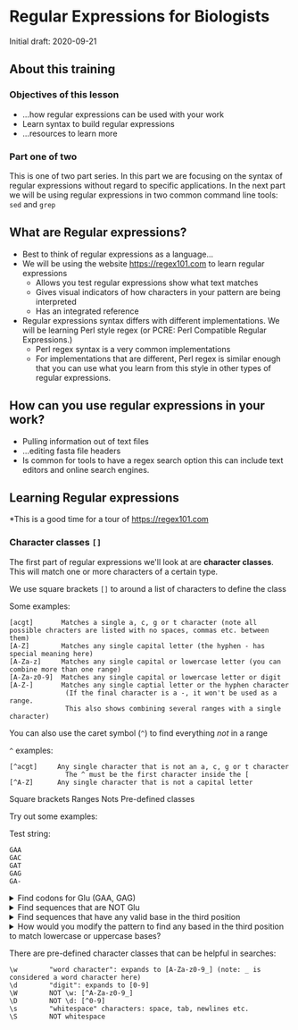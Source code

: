 # Regular Expressions for Biologists

Initial draft: 2020-09-21

## About this training

### Objectives of this lesson

- ...how regular expressions can be used with your work
- Learn syntax to build regular expressions
- ...resources to learn more

### Part one of two

This is one of two part series. In this part we are focusing on the syntax of regular expressions without regard to specific applications.
In the next part we will be using regular expressions in two common command line tools: `sed` and `grep`

## What are Regular expressions?

- Best to think of regular expressions as a language...
- We will be using the website https://regex101.com to learn regular expressions
  - Allows you test regular expressions show what text matches
  - Gives visual indicators of how characters in your pattern are being interpreted
  - Has an integrated reference
- Regular expressions syntax differs with different implementations. We will be learning Perl style regex (or PCRE: Perl Compatible Regular Expressions.)
  - Perl regex syntax is a very common implementations
  - For implementations that are different, Perl regex is similar enough that you can use what you learn from this style in other types of regular expressions.

## How can you use regular expressions in your work?

- Pulling information out of text files
- ...editing fasta file headers
- Is common for tools to have a regex search option this can include text editors and online search engines.

## Learning Regular expressions

*This is a good time for a tour of https://regex101.com

### Character classes `[]`

The first part of regular expressions we'll look at are **character classes**. This will match one or more characters of a certain type.

We use square brackets `[]` to around a list of characters to define the class

Some examples:
```
[acgt]       Matches a single a, c, g or t character (note all possible chracters are listed with no spaces, commas etc. between them)
[A-Z]        Matches any single capital letter (the hyphen - has special meaning here)
[A-Za-z]     Matches any single capital or lowercase letter (you can combine more than one range)
[A-Za-z0-9]  Matches any single capital or lowercase letter or digit
[A-Z-]       Matches any single captial letter or the hyphen character
              (If the final character is a -, it won't be used as a range.
              This also shows combining several ranges with a single character)
```

You can also use the caret symbol (`^`) to find everything *not* in a range

`^` examples:

```
[^acgt]     Any single character that is not an a, c, g or t character
              The ^ must be the first character inside the [
[^A-Z]      Any single character that is not a capital letter
```

Square brackets
	Ranges
	Nots
	Pre-defined classes

Try out some examples:


Test string:
````
GAA
GAC
GAT
GAG
GA-
````

<details>
  <summary>Find codons for Glu (GAA, GAG)</summary>
<pre>GA[AG]</pre>
</details>

<details>
  <summary>Find sequences that are NOT Glu</summary>
<pre>GA[^CT]</pre>
Note that this finds the <code>-</code> as well as A and G.
</details>

<details>
  <summary>Find sequences that have any valid base in the third position</summary>
<pre>GA[ACGT]</pre>
</details>

<details>
  <summary>How would you modify the pattern to find any based in the third position to match lowercase or uppercase bases?</summary>
<pre>[Gg][Aa][ACGTacgt]</pre>
Or, invoke case insensitive in the "RegEx options"
</details>

There are pre-defined character classes that can be helpful in searches:

```
\w        "word character": expands to [A-Za-z0-9_] (note: _ is considered a word character here)
\d        "digit": expands to [0-9]
\W        NOT \w: [^A-Za-z0-9_]
\D        NOT \d: [^0-9]
\s        "whitespace" characters: space, tab, newlines etc.
\S        NOT whitespace
```
